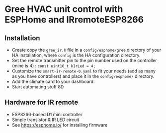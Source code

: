 # Gree HVAC unit control with ESPHome and IRremoteESP8266

## Installation

* Create copy the `gree_ir.h` file in a `config/esphome/gree` directory of your HA installation, where `config` is the HA configuration directory.
* Set the remote transmitter pin to the pin number used on the controller (mine is 4) : `const uint16_t kIrLed = 4;`
* Customize the `smart-ir-remote-0.yaml` to fit your needs (add as many as you have controllers) and place it in the `config/esphome/` directory.
* Add the climate card to your dashboard.
* Start automating stuff 8D

## Hardware for IR remote

* ESP8266-based D1 mini controller
* Simple transistor & IR LED circuit
* See https://esphome.io/ for installing firmware